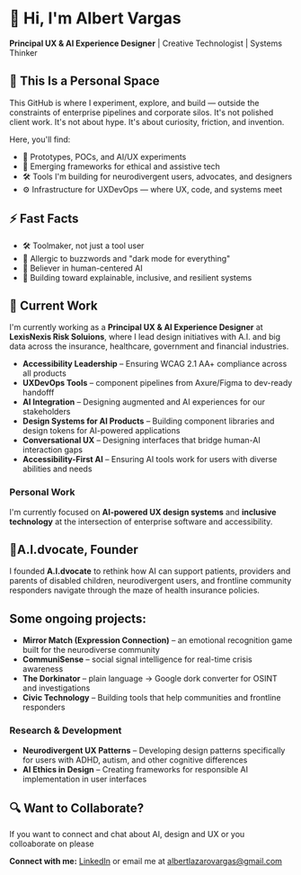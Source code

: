 # 👋 Hi, I'm Albert Vargas

**Principal UX & AI Experience Designer**  | Creative Technologist | Systems Thinker


## 🚧 This Is a Personal Space
This GitHub is where I experiment, explore, and build — outside the constraints of enterprise pipelines and corporate silos. It's not polished client work. It's not about hype. It's about curiosity, friction, and invention.

Here, you'll find:
- 🧪 Prototypes, POCs, and AI/UX experiments
- 🧠 Emerging frameworks for ethical and assistive tech
- 🛠️ Tools I'm building for neurodivergent users, advocates, and designers
- ⚙️ Infrastructure for UXDevOps — where UX, code, and systems meet

## ⚡ Fast Facts
- 🛠️ Toolmaker, not just a tool user  
- 🐛 Allergic to buzzwords and "dark mode for everything"  
- 🎯 Believer in human-centered AI  
- 🧩 Building toward explainable, inclusive, and resilient systems

## 💼 Current Work
I'm currently working as a **Principal UX & AI Experience Designer** at **LexisNexis Risk Soluions**, where I lead design initiatives with A.I. and big data across the insurance, healthcare, government and financial industries. 

- **Accessibility Leadership** – Ensuring WCAG 2.1 AA+ compliance across all products
- **UXDevOps Tools** – component pipelines from Axure/Figma to dev-ready handofff
- **AI Integration** – Designing augmented and AI experiences for our stakeholders
- **Design Systems for AI Products** – Building component libraries and design tokens for AI-powered applications
- **Conversational UX** – Designing interfaces that bridge human-AI interaction gaps
- **Accessibility-First AI** – Ensuring AI tools work for users with diverse abilities and needs


### Personal Work
I'm currently focused on **AI-powered UX design systems** and **inclusive technology** at the intersection of enterprise software and accessibility. 

## 🦋A.I.dvocate, Founder
I founded **A.I.dvocate** to rethink how AI can support patients, providers and parents of disabled children, neurodivergent users, and frontline community responders navigate through the maze of health insurance policies. 

## Some ongoing projects:
- **Mirror Match (Expression Connection)** – an emotional recognition game built for the neurodiverse community
- **CommuniSense** – social signal intelligence for real-time crisis awareness
- **The Dorkinator** – plain language → Google dork converter for OSINT and investigations
- **Civic Technology** – Building tools that help communities and frontline responders

### Research & Development
- **Neurodivergent UX Patterns** – Developing design patterns specifically for users with ADHD, autism, and other cognitive differences
- **AI Ethics in Design** – Creating frameworks for responsible AI implementation in user interfaces


## 🔍 Want to Collaborate?
If you want to connect and chat about AI, design and UX or you colloaborate on please 

**Connect with me:** [LinkedIn](https://www.linkedin.com/in/albertodesignz/)
or email me at albertlazarovargas@gmail.com
